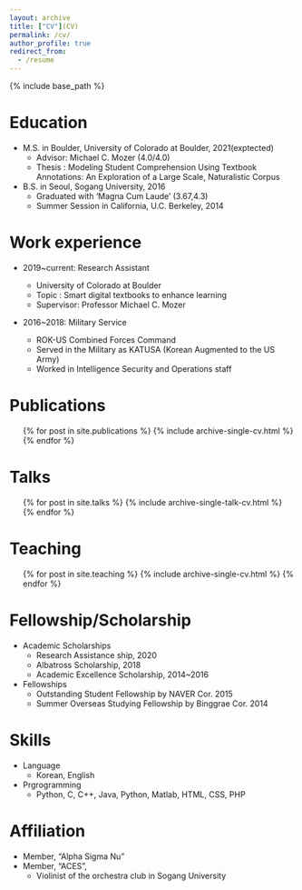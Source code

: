 ```yaml
---
layout: archive
title: ["CV"](CV)
permalink: /cv/
author_profile: true
redirect_from:
  - /resume
---
```


{% include base_path %}

Education
======
* M.S. in Boulder, University of Colorado at Boulder, 2021(exptected)
  * Advisor: Michael C. Mozer (4.0/4.0)
  * Thesis : Modeling Student Comprehension Using Textbook Annotations: An Exploration of a Large Scale, Naturalistic Corpus
* B.S. in Seoul, Sogang University, 2016
  * Graduated with ‘Magna Cum Laude’ (3.67,4.3)
  * Summer Session in California, U.C. Berkeley, 2014

Work experience
======
* 2019~current: Research Assistant
  * University of Colorado at Boulder
  * Topic : Smart digital textbooks to enhance learning
  * Supervisor: Professor Michael C. Mozer

* 2016~2018: Military Service
  * ROK-US Combined Forces Command
  * Served in the Military as KATUSA (Korean Augmented to the US Army)
  * Worked in Intelligence Security and Operations staff


Publications
======
  <ul>{% for post in site.publications %}
    {% include archive-single-cv.html %}
  {% endfor %}</ul>
 
Talks
======
  <ul>{% for post in site.talks %}
    {% include archive-single-talk-cv.html %}
  {% endfor %}</ul>
 
Teaching
======
  <ul>{% for post in site.teaching %}
    {% include archive-single-cv.html %}
  {% endfor %}</ul>
  
Fellowship/Scholarship
======
* Academic Scholarships
  * Research Assistance ship, 2020
  * Albatross Scholarship, 2018
  * Academic Excellence Scholarship, 2014~2016
* Fellowships
  * Outstanding Student Fellowship by NAVER Cor. 2015
  * Summer Overseas Studying Fellowship by Binggrae Cor. 2014
  
Skills
======
* Language
  * Korean, English
* Prgrogramming
  * Python, C, C++, Java, Python, Matlab, HTML, CSS, PHP

Affiliation
======
* Member, “Alpha Sigma Nu”
* Member, “ACES”,
  * Violinist of the orchestra club in Sogang University
  
 

